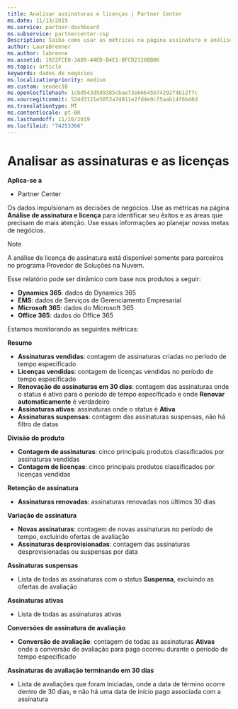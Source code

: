 ```yaml
---
title: Analisar assinaturas e licenças | Partner Center
ms.date: 11/13/2019
ms.service: partner-dashboard
ms.subservice: partnercenter-csp
Description: Saiba como usar as métricas na página assinatura e análise de licença para identificar seus sucessos e áreas que precisam de mais atenção.
author: LauraBrenner
ms.author: labrenne
ms.assetid: 1922FCE8-3A89-44ED-B4E1-BFCD2326BB06
ms.topic: article
keywords: dados de negócios
ms.localizationpriority: medium
ms.custom: seodec18
ms.openlocfilehash: 1cbd543d5d9385cbae73e66645b74292f4b12f7c
ms.sourcegitcommit: 524d3121e5053a74911e2fd4e9cf5aab14f6b48d
ms.translationtype: MT
ms.contentlocale: pt-BR
ms.lasthandoff: 11/20/2019
ms.locfileid: "74253366"
---
```

# <a name="analyze-subscriptions-and-licenses"></a>Analisar as assinaturas e as licenças 

**Aplica-se a**

- Partner Center

Os dados impulsionam as decisões de negócios. Use as métricas na página **Análise de assinatura e licença** para identificar seu êxitos e as áreas que precisam de mais atenção. Use essas informações ao planejar novas metas de negócios.

> [!NOTE]
> A análise de licença de assinatura está disponível somente para parceiros no programa Provedor de Soluções na Nuvem.


Esse relatório pode ser dinâmico com base nos produtos a seguir:

 - **Dynamics 365**: dados do Dynamics 365  
 - **EMS**: dados de Serviços de Gerenciamento Empresarial  
 - **Microsoft 365**: dados do Microsoft 365  
 - **Office 365**: dados do Office 365  


Estamos monitorando as seguintes métricas:

**Resumo**  
 - **Assinaturas vendidas**: contagem de assinaturas criadas no período de tempo especificado  
 - **Licenças vendidas**: contagem de licenças vendidas no período de tempo especificado   
 - **Renovação de assinaturas em 30 dias**: contagem das assinaturas onde o status é ativo para o período de tempo especificado e onde **Renovar automaticamente** é verdadeiro
 - **Assinaturas ativas**: assinaturas onde o status é **Ativa**  
 - **Assinaturas suspensas**: contagem das assinaturas suspensas, não há filtro de datas  

**Divisão do produto**  
 - **Contagem de assinaturas**: cinco principais produtos classificados por assinaturas vendidas  
 - **Contagem de licenças**: cinco principais produtos classificados por licenças vendidas

**Retenção de assinatura**
 - **Assinaturas renovadas**: assinaturas renovadas nos últimos 30 dias  

**Variação de assinatura**  
 - **Novas assinaturas**: contagem de novas assinaturas no período de tempo, excluindo ofertas de avaliação  
 - **Assinaturas desprovisionadas**: contagem das assinaturas desprovisionadas ou suspensas por data  

**Assinaturas suspensas**  
 - Lista de todas as assinaturas com o status **Suspensa**, excluindo as ofertas de avaliação  
  
**Assinaturas ativas**
 - Lista de todas as assinaturas ativas  

**Conversões de assinatura de avaliação**  
 - **Conversão de avaliação**: contagem de todas as assinaturas **Ativas** onde a conversão de avaliação para paga ocorreu durante o período de tempo especificado  

**Assinaturas de avaliação terminando em 30 dias**  
 - Lista de avaliações que foram iniciadas, onde a data de término ocorre dentro de 30 dias, e não há uma data de início pago associada com a assinatura  

  